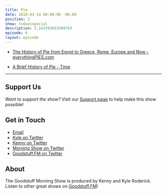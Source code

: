 ```yaml
---
title: Pie
date: 2018-03-14 08:00:00 -06:00
position: 2
show: todaysspecial
description: 3.141592653589793
episode: 6
layout: episode
---
```


* [The History of Pie from Egypt to Greece, Rome, Europe and Now – everythingPIES.com](https://www.everythingpies.com/history-of-pie/#pieworld)

* [A Brief History of Pie - Time](http://time.com/3958057/history-of-pie/)

***

## Support Us
*Want to support the show?* Visit our [Support page](https://goodstuff.fm/support) to help make this show possible!

## Get in Touch
* [Email](mailto:kyle@goodstuff.fm)
* [Kyle on Twitter](http://twitter.com/dogburps)
* [Kenny on Twitter](http://twitter.com/pizzarobotics)
* [Morning Show on Twitter](http://twitter.com/morningshowam)
* [Goodstuff.FM on Twitter](http://twitter.com/goodstufffm)

## About
The Goodstuff Morning Show is produced by Kenny and Kyle Roderick. Listen to other great shows on [Goodstuff.FM](http://goodstuff.fm/shows)!